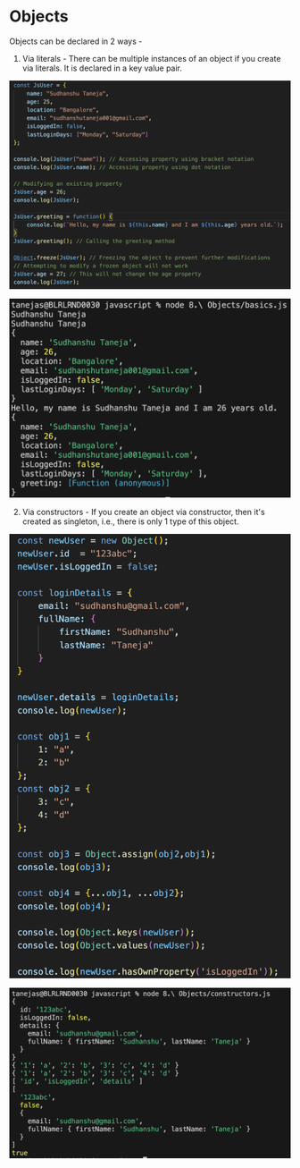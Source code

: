 # Objects

Objects can be declared in 2 ways - 

1. Via literals - There can be multiple instances of an object if you create via literals. It is declared in a key value pair.

![alt text](images/code.png)

![alt text](images/output.png)


2. Via constructors - If you create an object via constructor, then it's created as singleton, i.e., there is only 1 type of this object.

![alt text](images/constructor_code.png)

![alt text](images/constructor_output.png)